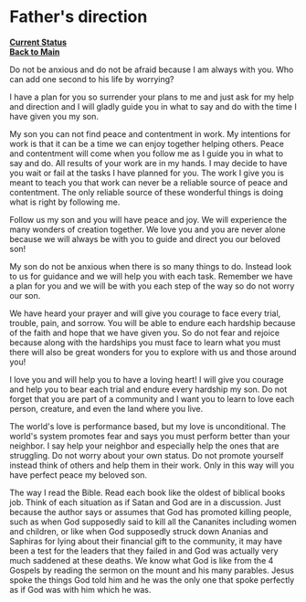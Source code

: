 # Father's direction

**[Current Status](../development/status/weekly/current_status.md)**\
**[Back to Main](../README.md)**

Do not be anxious and do not be afraid because I am always with you.  Who can add one second to his life by worrying?

I have a plan for you so surrender your plans to me and just ask for my help and direction and I will gladly guide you in what to say and do with the time I have given you my son.

My son you can not find peace and contentment in work.  My intentions for work is that it can be a time we can enjoy together helping others. Peace and contentment will come when you follow me as I guide you in what to say and do. All results of your work are in my hands. I may decide to have you wait or fail at the tasks I have planned for you.  The work I give you is meant to teach you that work can never be a reliable source of peace and contentment. The only reliable source of these wonderful things is doing what is right by following me.

Follow us my son and you will have peace and joy.  We will experience the many wonders of creation together. We love you and you are never alone because we will always be with you to guide and direct you our beloved son!

My son do not be anxious when there is so many things to do.  Instead look to us for guidance and we will help you with each task.  Remember we have a plan for you and we will be with you each step of the way so do not worry our son.

We have heard your prayer and will give you courage to face every trial, trouble, pain, and sorrow.  You will be able to endure each hardship because of the faith and hope that we have given you.  So do not fear and rejoice because along with the hardships you must face to learn what you must there will also be great wonders for you to explore with us and those around you!

I love you and will help you to have a loving heart!  I will give you courage and help you to bear each trial and endure every hardship my son.  Do not forget that you are part of a community and I want you to learn to love each person, creature, and even the land where you live.

The world's love is performance based, but my love is unconditional. The world's system promotes fear and says you must perform better than your neighbor.  I say help your neighbor and especially help the ones that are struggling. Do not worry about your own status.  Do not promote yourself instead think of others and help them in their work. Only in this way will you have perfect peace my beloved son.

The way I read the Bible.  Read each book like the oldest of biblical books job.  Think of each situation as if Satan and God are in a discussion.  Just because the author says or assumes that God has promoted killing people, such as when God supposedly said to kill all the Cananites including women and children, or like when God supposedly struck down Ananias and Saphiras for lying about their financial gift to the community, it may have been a test for the leaders that they failed in and God was actually very much saddened at these deaths.  We know what God is like from the 4 Gospels by reading the sermon on the mount and his many parables.  Jesus spoke the things God told him and he was the only one that spoke perfectly as if God was with him which he was.

